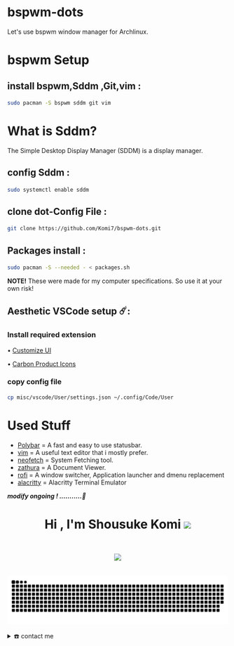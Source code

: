 # bspwm-dots
Let's use bspwm window manager for Archlinux.
# bspwm Setup

## install bspwm,Sddm ,Git,vim :
```bash 
sudo pacman -S bspwm sddm git vim
``` 
# What is Sddm?
The Simple Desktop Display Manager (SDDM) is a display manager.

## config Sddm :
```bash 
sudo systemctl enable sddm 
``` 

## clone dot-Config File :
```bash
git clone https://github.com/Komi7/bspwm-dots.git
```
## Packages install :
```bash 
sudo pacman -S --needed - < packages.sh
``` 

**NOTE!** These were made for my computer specifications. So use it at your own risk! 



## Aesthetic VSCode setup ☄️:


### Install required extension

  •
  <a href="https://marketplace.visualstudio.com/items?itemName=iocave.customize-ui">Customize UI</a>

  •
  <a href="https://marketplace.visualstudio.com/items?itemName=antfu.icons-carbon">Carbon Product Icons</a>

### copy config file
```bash
cp misc/vscode/User/settings.json ~/.config/Code/User
```

# Used Stuff
- [Polybar](https://github.com/polybar/polybar) = A fast and easy to use statusbar. 
- [vim](https://www.vim.org/) = A useful text editor that i mostly prefer. 
- [neofetch](https://github.com/dylanaraps/neofetch) = System Fetching tool. 
- [zathura](https://github.com/pwmt/zathura) = A Document Viewer.
- [rofi](https://github.com/davatorium/rofi) = A window switcher, Application launcher and dmenu replacement
- [alacritty](https://github.com/alacritty/alacritty) = Alacritty Terminal Emulator 


***modify ongoing ! ...........🤞***


<h1 align="center">Hi , I'm Shousuke Komi <img src="https://media.giphy.com/media/hvRJCLFzcasrR4ia7z/giphy.gif" width="35"></h1>
<p align="center">
 <h1 align="center"> <p align="center">
  <img src="https://readme-typing-svg.herokuapp.com?multiline=true&lines=Linux+user+,+Learning+coding">
  </h1>
 
</p>


<div align="center">

  <img  src="https://github.com/Komi7/resources/blob/main/img/grid-snake.svg"
       alt="snake" /></a>
</div>

<details>
  <summary>☎️ contact me</summary>
<div>
  <samp>
    <h2 align="center">😎 you can reach me by:</h2>
    <p align="center">
      <br/>
      <a href="https://t.me/mahmud11507" target="blank"><img align="center"
         src="https://img.shields.io/badge/-Telegram-brightgreen.svg?style=for-the-badge&logo=Telegram&logoColor=white"
         alt="komii" height="30"/></a>
      <a href="https://discord.com/channels/@me/724963674477035561" target="blank"><img align="center"
         src="https://img.shields.io/badge/-Discord-blue.svg?style=for-the-badge&logo=Discord&logoColor=white""
         alt="komii" height="30"/></a>
      <a href="https://instagram.com/shousuke.komii" target="blank"><img align="center"
         src="https://img.shields.io/badge/instagram-%23E4405F.svg?style=for-the-badge&logo=Instagram&logoColor=white"
         alt="komii" height="30"/></a>
